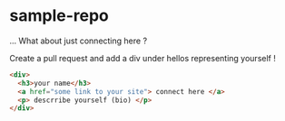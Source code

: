 # sample-repo
...
What about just connecting here ?

Create a pull request and add a div under hellos representing yourself ! 

```html
<div>
  <h3>your name</h3>
  <a href="some link to your site"> connect here </a>
  <p> descrribe yourself (bio) </p>
</div>
```
